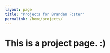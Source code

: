 ```yaml
---
layout: page
title: "Projects for Brandan Foster"
permalink: /home/projects/
---
```


# This is a project page. :)
